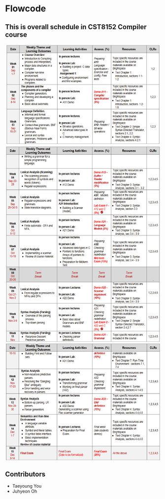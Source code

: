# Flowcode
## This is overall schedule in CST8152 Compiler course
![alt text](README_File/image.png)
![alt text](README_File/image-1.png)
![alt text](README_File/image-2.png)

## Contributors
* Taeyoung You
* Juhyeon Oh